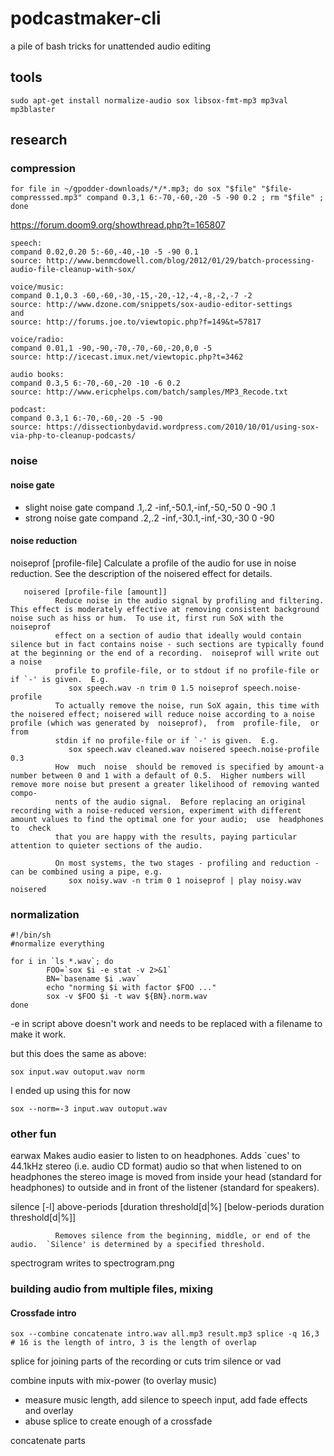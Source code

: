 # podcastmaker-cli
a pile of bash tricks for unattended audio editing

## tools

```
sudo apt-get install normalize-audio sox libsox-fmt-mp3 mp3val mp3blaster
```


## research

### compression
```
for file in ~/gpodder-downloads/*/*.mp3; do sox "$file" "$file-compresssed.mp3" compand 0.3,1 6:-70,-60,-20 -5 -90 0.2 ; rm "$file" ; done
```

https://forum.doom9.org/showthread.php?t=165807

```
speech:
compand 0.02,0.20 5:-60,-40,-10 -5 -90 0.1
source: http://www.benmcdowell.com/blog/2012/01/29/batch-processing-audio-file-cleanup-with-sox/

voice/music:
compand 0.1,0.3 -60,-60,-30,-15,-20,-12,-4,-8,-2,-7 -2
source: http://www.dzone.com/snippets/sox-audio-editor-settings
and
source: http://forums.joe.to/viewtopic.php?f=149&t=57817

voice/radio:
compand 0.01,1 -90,-90,-70,-70,-60,-20,0,0 -5
source: http://icecast.imux.net/viewtopic.php?t=3462

audio books:
compand 0.3,5 6:-70,-60,-20 -10 -6 0.2
source: http://www.ericphelps.com/batch/samples/MP3_Recode.txt

podcast:
compand 0.3,1 6:-70,-60,-20 -5 -90
source: https://dissectionbydavid.wordpress.com/2010/10/01/using-sox-via-php-to-cleanup-podcasts/
```

### noise 

#### noise gate

- slight noise gate
compand .1,.2 -inf,-50.1,-inf,-50,-50 0 -90 .1
- strong noise gate
compand .2,.2 -inf,-30.1,-inf,-30,-30 0 -90

#### noise reduction

  noiseprof [profile-file]
              Calculate a profile of the audio for use in noise reduction.  See the description of the noisered effect for details.

       noisered [profile-file [amount]]
              Reduce noise in the audio signal by profiling and filtering.  This effect is moderately effective at removing consistent background noise such as hiss or hum.  To use it, first run SoX with the  noiseprof
              effect on a section of audio that ideally would contain silence but in fact contains noise - such sections are typically found at the beginning or the end of a recording.  noiseprof will write out a noise
              profile to profile-file, or to stdout if no profile-file or if `-' is given.  E.g.
                 sox speech.wav -n trim 0 1.5 noiseprof speech.noise-profile
              To actually remove the noise, run SoX again, this time with the noisered effect; noisered will reduce noise according to a noise profile (which was generated by  noiseprof),  from  profile-file,  or  from
              stdin if no profile-file or if `-' is given.  E.g.
                 sox speech.wav cleaned.wav noisered speech.noise-profile 0.3
              How  much  noise  should be removed is specified by amount-a number between 0 and 1 with a default of 0.5.  Higher numbers will remove more noise but present a greater likelihood of removing wanted compo‐
              nents of the audio signal.  Before replacing an original recording with a noise-reduced version, experiment with different amount values to find the optimal one for your audio;  use  headphones  to  check
              that you are happy with the results, paying particular attention to quieter sections of the audio.

              On most systems, the two stages - profiling and reduction - can be combined using a pipe, e.g.
                 sox noisy.wav -n trim 0 1 noiseprof | play noisy.wav noisered


### normalization

```
#!/bin/sh
#normalize everything

for i in `ls *.wav`; do
        FOO=`sox $i -e stat -v 2>&1`
        BN=`basename $i .wav`
        echo "norming $i with factor $FOO ..."
        sox -v $FOO $i -t wav ${BN}.norm.wav
done 
```

-e in script above doesn't work and needs to be replaced with a filename to make it work.

but this does the same as above:
```
sox input.wav outoput.wav norm 
```

I ended up using this for now
```
sox --norm=-3 input.wav outoput.wav 
```

### other fun

 earwax Makes  audio easier to listen to on headphones.  Adds `cues' to 44.1kHz stereo (i.e. audio CD format) audio so that when listened to on headphones the stereo image is moved from inside your head (standard
              for headphones) to outside and in front of the listener (standard for speakers).

 silence [-l] above-periods [duration threshold[d|%]
              [below-periods duration threshold[d|%]]

              Removes silence from the beginning, middle, or end of the audio.  `Silence' is determined by a specified threshold.

 spectrogram 
   writes to spectrogram.png


### building audio from multiple files, mixing

#### Crossfade intro

```
sox --combine concatenate intro.wav all.mp3 result.mp3 splice -q 16,3
# 16 is the length of intro, 3 is the length of overlap
```

splice for joining parts of the recording or cuts
trim
silence or vad

combine inputs with mix-power (to overlay music)
- measure music length, add silence to speech input, add fade effects and overlay
- abuse splice to create enough of a crossfade

concatenate parts


   